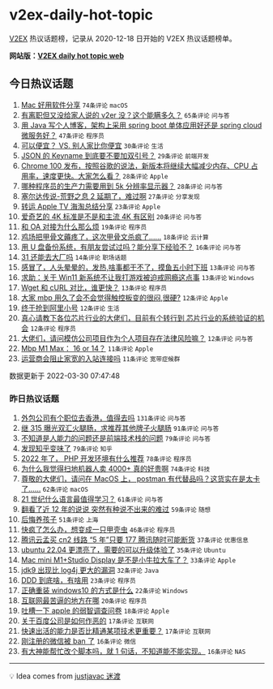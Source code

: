 # v2ex-daily-hot-topic

[V2EX](https://www.v2ex.com/) 热议话题榜，记录从 2020-12-18 日开始的 V2EX 热议话题榜单。

**网站版：[V2EX daily hot topic web](https://boojack.github.io/v2ex-daily-hot-topic-web/)**

## 今日热议话题

<!-- TODAY BEGIN -->

1. [Mac 好用软件分享](https://www.v2ex.com/t/843789) `74条评论` `macOS`
1. [有离职但又没给家人说的 v2er 没？这个能瞒多久？](https://www.v2ex.com/t/843816) `65条评论` `问与答`
1. [用 Java 写个人博客，架构上采用 spring boot 单体应用好还是 spring cloud 微服务好？](https://www.v2ex.com/t/843796) `47条评论` `程序员`
1. [可以便宜？ VS. 别人家比你便宜](https://www.v2ex.com/t/843811) `30条评论` `生活`
1. [JSON 的 Keyname 到底要不要加双引号？](https://www.v2ex.com/t/843806) `29条评论` `前端开发`
1. [Chrome 100 发布，按照谷歌的说法，新版本将继续大幅减少内存、CPU 占用率，速度更快。大家怎么看？](https://www.v2ex.com/t/843813) `28条评论` `Apple`
1. [哪种程序员的生产力需要用到 5k 分辨率显示器？](https://www.v2ex.com/t/843803) `28条评论` `问与答`
1. [塞尔达传说-荒野之息 2 延期了，难过啊](https://www.v2ex.com/t/843773) `27条评论` `分享发现`
1. [转运 Apple TV 海淘总结分享](https://www.v2ex.com/t/843776) `23条评论` `Apple`
1. [爱奇艺的 4K 标准是不是和主流 4K 有区别](https://www.v2ex.com/t/843818) `20条评论` `问与答`
1. [和 OA 对接为什么那么烦](https://www.v2ex.com/t/843780) `19条评论` `程序员`
1. [鸡场把甲骨文薅疼了，这次甲骨文杀疯了……](https://www.v2ex.com/t/843814) `18条评论` `云计算`
1. [用 U 盘备份系统，有朋友尝试过吗？能分享下经验不？](https://www.v2ex.com/t/843774) `16条评论` `问与答`
1. [31 还能去大厂吗](https://www.v2ex.com/t/843787) `14条评论` `职场话题`
1. [感冒了，人头晕晕的，发热,啥事都干不了，摸鱼五小时下班](https://www.v2ex.com/t/843829) `13条评论` `问与答`
1. [求助：关于 Win11 新系统不让我打游戏被迫戒网瘾这点事](https://www.v2ex.com/t/843802) `13条评论` `Windows`
1. [Wget 和 cURL 对比，谁更快？](https://www.v2ex.com/t/843801) `13条评论` `程序员`
1. [大家 mbp 用久了会不会觉得触控板变的很闷,很硬?](https://www.v2ex.com/t/843844) `12条评论` `Apple`
1. [终于抢到阿里小号](https://www.v2ex.com/t/843838) `12条评论` `生活`
1. [真心请教下各位芯片行业的大佬们，目前有个转行到 芯片行业的系统验证的机会](https://www.v2ex.com/t/843824) `12条评论` `程序员`
1. [大佬们，请问模仿公司项目作为个人项目存在法律风险嘛？](https://www.v2ex.com/t/843765) `12条评论` `问与答`
1. [Mbp M1 Max： 16 or 14？](https://www.v2ex.com/t/843859) `11条评论` `Apple`
1. [运营商会阻止家宽的入站连接吗](https://www.v2ex.com/t/843810) `11条评论` `宽带症候群`

数据更新于 2022-03-30 07:47:48

<!-- TODAY END -->

### 昨日热议话题

<!-- YESTERDAY BEGIN -->

1. [外包公司有个职位去香港，值得去吗](https://www.v2ex.com/t/843541) `131条评论` `问与答`
1. [继 315 曝光双汇火腿肠，求推荐其他牌子火腿肠](https://www.v2ex.com/t/843531) `91条评论` `问与答`
1. [不知道是人能力的问题还是前端技术栈的问题](https://www.v2ex.com/t/843599) `79条评论` `问与答`
1. [发现知乎变味了](https://www.v2ex.com/t/843603) `79条评论` `知乎`
1. [2022 年了， PHP 开发环境有什么推荐](https://www.v2ex.com/t/843525) `78条评论` `程序员`
1. [为什么我觉得扫地机器人卖 4000+ 真的好贵啊](https://www.v2ex.com/t/843546) `74条评论` `科技`
1. [尊敬的大佬们，请问在 MacOS 上， postman 有代替品吗？这货实在是太卡了……](https://www.v2ex.com/t/843621) `62条评论` `macOS`
1. [21 世纪什么语言最值得学习？](https://www.v2ex.com/t/843536) `61条评论` `问与答`
1. [翻看了近 12 年的说说 突然有种说不出来的难过](https://www.v2ex.com/t/843534) `59条评论` `随想`
1. [后悔养孩子](https://www.v2ex.com/t/843699) `51条评论` `上海`
1. [快疯了怎么办，想变成一只甲壳虫](https://www.v2ex.com/t/843529) `46条评论` `程序员`
1. [腾讯云孟买 cn2 线路 “5 年”只要 177 腾讯随时可能断货](https://www.v2ex.com/t/843690) `37条评论` `优惠信息`
1. [ubuntu 22.04 更漂亮了，需要的可以升级体验了](https://www.v2ex.com/t/843663) `35条评论` `Ubuntu`
1. [Mac mini M1+Studio Display 是不是小牛拉大车了？](https://www.v2ex.com/t/843720) `33条评论` `Apple`
1. [jdk9 出现比 log4j 更大的漏洞](https://www.v2ex.com/t/843724) `32条评论` `Java`
1. [DDD 到底啥，有啥用](https://www.v2ex.com/t/843675) `23条评论` `程序员`
1. [正确重装 windows10 的方式是什么](https://www.v2ex.com/t/843591) `22条评论` `Windows`
1. [互联网最苦逼的地方在哪](https://www.v2ex.com/t/843644) `20条评论` `程序员`
1. [吐槽一下 apple 的弱智调查问卷](https://www.v2ex.com/t/843611) `18条评论` `Apple`
1. [关于百度公司是如何作恶的](https://www.v2ex.com/t/843710) `17条评论` `互联网`
1. [快速出活的能力是否比精通某项技术更重要？](https://www.v2ex.com/t/843552) `17条评论` `互联网`
1. [刚注册的微信被 ban 了](https://www.v2ex.com/t/843716) `16条评论` `微信`
1. [有大神能帮忙改个脚本吗，就 1 句话，不知道能不能实现。](https://www.v2ex.com/t/843560) `16条评论` `NAS`

<!-- YESTERDAY END -->

---

💡 Idea comes from [justjavac 迷渡](https://github.com/justjavac/)
